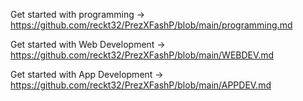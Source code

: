 Get started with programming -> https://github.com/reckt32/PrezXFashP/blob/main/programming.md

Get started with Web Development -> https://github.com/reckt32/PrezXFashP/blob/main/WEBDEV.md

Get started with App Development -> https://github.com/reckt32/PrezXFashP/blob/main/APPDEV.md
